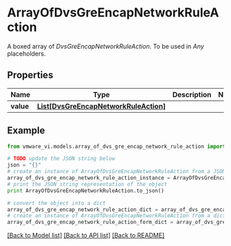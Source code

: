 # ArrayOfDvsGreEncapNetworkRuleAction

A boxed array of *DvsGreEncapNetworkRuleAction*. To be used in *Any* placeholders. 

## Properties
Name | Type | Description | Notes
------------ | ------------- | ------------- | -------------
**value** | [**List[DvsGreEncapNetworkRuleAction]**](DvsGreEncapNetworkRuleAction.md) |  | 

## Example

```python
from vmware_vi.models.array_of_dvs_gre_encap_network_rule_action import ArrayOfDvsGreEncapNetworkRuleAction

# TODO update the JSON string below
json = "{}"
# create an instance of ArrayOfDvsGreEncapNetworkRuleAction from a JSON string
array_of_dvs_gre_encap_network_rule_action_instance = ArrayOfDvsGreEncapNetworkRuleAction.from_json(json)
# print the JSON string representation of the object
print ArrayOfDvsGreEncapNetworkRuleAction.to_json()

# convert the object into a dict
array_of_dvs_gre_encap_network_rule_action_dict = array_of_dvs_gre_encap_network_rule_action_instance.to_dict()
# create an instance of ArrayOfDvsGreEncapNetworkRuleAction from a dict
array_of_dvs_gre_encap_network_rule_action_form_dict = array_of_dvs_gre_encap_network_rule_action.from_dict(array_of_dvs_gre_encap_network_rule_action_dict)
```
[[Back to Model list]](../README.md#documentation-for-models) [[Back to API list]](../README.md#documentation-for-api-endpoints) [[Back to README]](../README.md)


